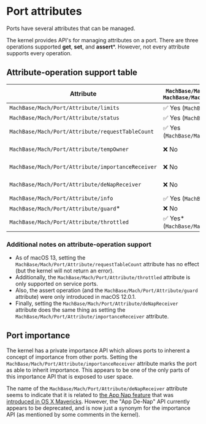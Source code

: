 # Port attributes

Ports have several attributes that can be managed.

The kernel provides API's for managing attributes on a port. There are three operations supported **get**, **set**, and **assert***. However, not every attribute supports every operation.

## Attribute-operation support table

| Attribute | ``MachBase/Mach/Port/getAttribute(_:as:)`` / ``MachBase/Mach/Port/Attribute/get(as:for:)`` | ``MachBase/Mach/Port/setAttribute(_:to:)`` /  ``MachBase/Mach/Port/Attribute/set(to:for:)`` | ``MachBase/Mach/Port/assertAttribute(_:is:)``* /  ``MachBase/Mach/Port/Attribute/assert(is:for:)``* |
| --- | --- | --- | --- | 
``MachBase/Mach/Port/Attribute/limits`` | ✅ Yes (``MachBase/Mach/Port/limits``) | ✅ Yes (``MachBase/Mach/Port/setLimits(to:)``) | ❌ No |
``MachBase/Mach/Port/Attribute/status`` | ✅ Yes (``MachBase/Mach/Port/status``) | ❌ No | ❌ No |
``MachBase/Mach/Port/Attribute/requestTableCount`` | ✅ Yes (``MachBase/Mach/Port/requestTableCount``) | ✅ Yes* (``MachBase/Mach/Port/setRequestTableCount(to:)``) | ❌ No |
``MachBase/Mach/Port/Attribute/tempOwner`` | ❌ No | ✅ Yes (``MachBase/Mach/Port/setWillChangeOwner()``) | ❌ No |
``MachBase/Mach/Port/Attribute/importanceReceiver`` | ❌ No | ✅ Yes (``MachBase/Mach/Port/setIsImportanceReceiver()``) | ❌ No |
``MachBase/Mach/Port/Attribute/deNapReceiver`` | ❌ No | ✅ Yes* (``MachBase/Mach/Port/setIsDeNapReceiver()``) | ❌ No |
``MachBase/Mach/Port/Attribute/info`` | ✅ Yes (``MachBase/Mach/Port/info``) | ❌ No | ❌ No |
``MachBase/Mach/Port/Attribute/guard``* | ❌ No | ❌ No | ✅ Yes* (``MachBase/Mach/Port/assertGuard(is:)``) |
``MachBase/Mach/Port/Attribute/throttled`` | ✅ Yes* (``MachBase/Mach/ServicePort/isThrottled``) | ✅ Yes* (``MachBase/Mach/ServicePort/setIsThrottled(to:)``) | ❌ No |

### Additional notes on attribute-operation support

- As of macOS 13, setting the ``MachBase/Mach/Port/Attribute/requestTableCount`` attribute has no effect (but the kernel will not return an error).
- Additionally, the ``MachBase/Mach/Port/Attribute/throttled`` attribute is only supported on service ports.
- Also, the assert operation (and the ``MachBase/Mach/Port/Attribute/guard`` attribute) were only introduced in macOS 12.0.1.
- Finally, setting the ``MachBase/Mach/Port/Attribute/deNapReceiver`` attribute does the same thing as setting the ``MachBase/Mach/Port/Attribute/importanceReceiver`` attribute.

## Port importance

The kernel has a private importance API which allows ports to inherent a concept of importance from other ports. Setting the ``MachBase/Mach/Port/Attribute/importanceReceiver`` attribute marks the port as able to inherit importance. This appears to be one of the only parts of this importance API that is exposed to user space.

The name of the ``MachBase/Mach/Port/Attribute/deNapReceiver`` attribute seems to indicate that it is related to [the App Nap feature](https://developer.apple.com/library/archive/documentation/Performance/Conceptual/power_efficiency_guidelines_osx/AppNap.html) that was [introduced in OS X Mavericks](https://www.apple.com/media/us/osx/2013/docs/OSX_Mavericks_Core_Technology_Overview.pdf). However, the "App De-Nap" API currently appears to be deprecated, and is now just a synonym for the importance API (as mentioned by some comments in the kernel).
